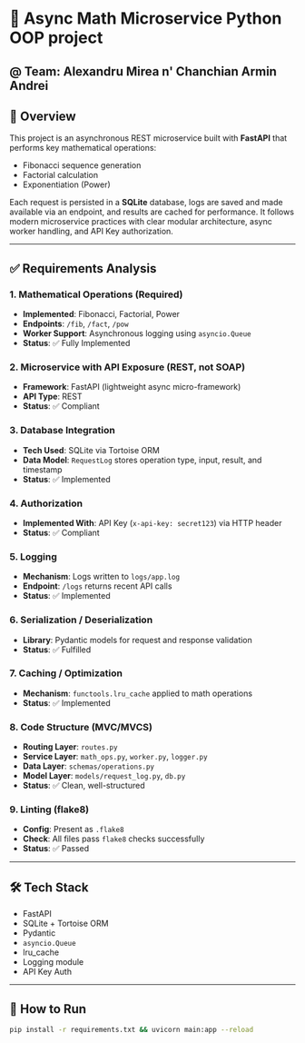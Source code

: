 # 🧠 Async Math Microservice Python OOP project

## @ Team: Alexandru Mirea n' Chanchian Armin Andrei

## 📌 Overview

This project is an asynchronous REST microservice built with **FastAPI** that performs key mathematical operations:
- Fibonacci sequence generation
- Factorial calculation
- Exponentiation (Power)

Each request is persisted in a **SQLite** database, logs are saved and made available via an endpoint, and results are cached for performance. It follows modern microservice practices with clear modular architecture, async worker handling, and API Key authorization.

---

## ✅ Requirements Analysis

### 1. Mathematical Operations (Required)
- **Implemented**: Fibonacci, Factorial, Power
- **Endpoints**: `/fib`, `/fact`, `/pow`
- **Worker Support**: Asynchronous logging using `asyncio.Queue`
- **Status**: ✅ Fully Implemented

### 2. Microservice with API Exposure (REST, not SOAP)
- **Framework**: FastAPI (lightweight async micro-framework)
- **API Type**: REST
- **Status**: ✅ Compliant

### 3. Database Integration
- **Tech Used**: SQLite via Tortoise ORM
- **Data Model**: `RequestLog` stores operation type, input, result, and timestamp
- **Status**: ✅ Implemented

### 4. Authorization
- **Implemented With**: API Key (`x-api-key: secret123`) via HTTP header
- **Status**: ✅ Compliant

### 5. Logging
- **Mechanism**: Logs written to `logs/app.log`
- **Endpoint**: `/logs` returns recent API calls
- **Status**: ✅ Implemented

### 6. Serialization / Deserialization
- **Library**: Pydantic models for request and response validation
- **Status**: ✅ Fulfilled

### 7. Caching / Optimization
- **Mechanism**: `functools.lru_cache` applied to math operations
- **Status**: ✅ Implemented

### 8. Code Structure (MVC/MVCS)
- **Routing Layer**: `routes.py`
- **Service Layer**: `math_ops.py`, `worker.py`, `logger.py`
- **Data Layer**: `schemas/operations.py`
- **Model Layer**: `models/request_log.py`, `db.py`
- **Status**: ✅ Clean, well-structured

### 9. Linting (flake8)
- **Config**: Present as `.flake8`
- **Check**: All files pass `flake8` checks successfully
- **Status**: ✅ Passed

---

## 🛠️ Tech Stack

- FastAPI
- SQLite + Tortoise ORM
- Pydantic
- `asyncio.Queue`
- lru_cache
- Logging module
- API Key Auth

---

## 🚀 How to Run

```bash
pip install -r requirements.txt && uvicorn main:app --reload
